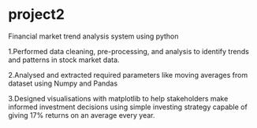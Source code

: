 # project2
Financial market trend analysis system using python

1.Performed data cleaning, pre-processing, and analysis to identify trends and patterns in stock market data.

2.Analysed and extracted required parameters like moving averages from dataset using Numpy and Pandas

3.Designed visualisations with matplotlib to help stakeholders make informed investment decisions using simple  investing strategy capable of giving 17% returns on an average every year.
